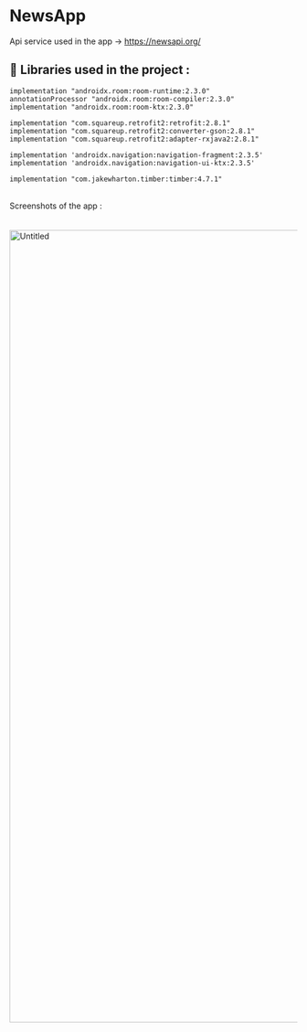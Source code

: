 # NewsApp

Api service used in the app -> https://newsapi.org/

## 🔨   Libraries used in the project :
```
implementation "androidx.room:room-runtime:2.3.0"
annotationProcessor "androidx.room:room-compiler:2.3.0"
implementation "androidx.room:room-ktx:2.3.0"

implementation "com.squareup.retrofit2:retrofit:2.8.1"
implementation "com.squareup.retrofit2:converter-gson:2.8.1"
implementation "com.squareup.retrofit2:adapter-rxjava2:2.8.1"

implementation 'androidx.navigation:navigation-fragment:2.3.5'
implementation 'androidx.navigation:navigation-ui-ktx:2.3.5'

implementation "com.jakewharton.timber:timber:4.7.1"
```

<br>
Screenshots of the app :
<br><br><br>
<img width="1387" alt="Untitled" src="https://user-images.githubusercontent.com/48391281/143821262-96311caa-0982-48a0-a29b-7aae382a2538.png">
